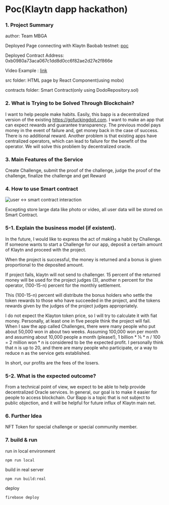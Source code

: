 Poc(Klaytn dapp hackathon)
===

### 1. Project Summary

author: Team MBGA

Deployed Page connecting with Klaytn Baobab testnet: [poc](https://poc.mbga.dev)

Deployed Contract Address: 0xb0980a73aca067c1dd8d0cc6f82ae2d27e2f866e

Video Example : [link]()

src folder: HTML page by React Component(using mobx)

contracts folder: Smart Contract(only using DodoRepository.sol)

### 2. What is Trying to be Solved Through Blockchain?

I want to help people make habits. Easily, this bapp is a decentralized version of the existing https://gofuckingdoit.com. I want to make an app that can expect rewards and guarantee transparency. The previous model pays money in the event of failure and, get money back in the case of success. There is no additional reward. Another problem is that existing apps have centralized operators, which can lead to failure for the benefit of the operator. We will solve this probliem by decentralized oracle.

### 3. Main Features of the Service

Create Challenge, submit the proof of the challenge, judge the proof of the challenge, finalize the challenge and get Reward

### 4. How to use Smart contract

![user <-> smart contract interaction](https://user-images.githubusercontent.com/7679722/58646469-5fce1e00-8340-11e9-9435-2fb69d273a9d.png)

Excepting store large data like photo or video, all user data will be stored on Smart Contract.

### 5-1. Explain the business model (if existent). 

In the future, I would like to express the act of making a habit by Challenge.
If someone wants to start a Challenge for our app, deposit a certain amount of Klaytn and proceed with the project.

When the project is successful, the money is returned and a bonus is given proportional to the deposited amount.

If project fails, klaytn will not send to challenger. 15 percent of the returned money will be used for the project judges (3), another n percent for the operator, (100-15-n) percent for the monthly settlement.

This (100-15-n) percent will distribute the bonus holders who settle the token rewards to those who have succeeded in the project, and the tokens rewards given by the judges of the project judges appropriately.


I do not expect the Klayton token price, so I will try to calculate it with fiat money. Personally, at least one in five people think the project will fail. When I saw the app called Challenges, there were many people who put about 50,000 won in about two weeks. Assuming 100,000 won per month and assuming about 10,000 people a month (please!), 1 billion * ⅕ * n / 100 = 2 million won * n is considered to be the expected profit. I personally think that n is up to 20, and there are many people who participate, or a way to reduce n as the service gets established.

In short, our profits are the fees of the losers.

### 5-2. What is the expected outcome?

From a technical point of view, we expect to be able to help provide decentralized Oracle services.
In general, our goal is to make it easier for people to access blockchain. Our Bapp is a topic that is not subject to public objection, and it will be helpful for future influx of Klaytn main net.

### 6. Further Idea

NFT Token for special challenge or special community member.

### 7. build & run

run in local environment

```
npm run local
```

build in real server

```
npm run build:real
```

deploy

```
firebase deploy
```
